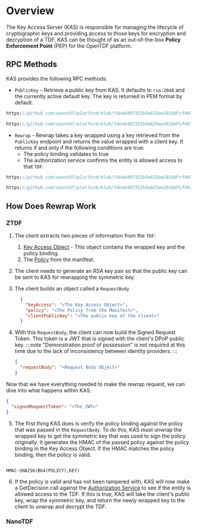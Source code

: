 # Overview

The Key Access Server (KAS) is responsible for managing the lifecycle of cryptographic keys and providing access to those keys for encryption and decryption of a TDF. KAS can be thought of as an out-of-the-box **Policy Enforcement Point** (PEP) for the OpenTDF platform.

## RPC Methods

KAS provides the following RPC methods:

- `PublicKey` - Retrieve a public key from KAS. It defaults to `rsa:2048` and the currently active default key. The key is returned in PEM format by default.

```protobuf reference
https://github.com/opentdf/platform/blob/7dea6407322b5e625ee2810dfcf407c010d9996f/service/kas/kas.proto#L69-L75
```

```protobuf reference
https://github.com/opentdf/platform/blob/7dea6407322b5e625ee2810dfcf407c010d9996f/service/kas/kas.proto#L34-L43
```

- `Rewrap` - Rewrap takes a key wrapped using a key retrieved from the `PublicKey` endpoint and returns the value wrapped with a client key. It returns if and only if the following conditions are true:
  - The policy binding validates to true
  - The authorization service confirms the entity is allowed access to that `TDF`.

```protobuf reference
https://github.com/opentdf/platform/blob/7dea6407322b5e625ee2810dfcf407c010d9996f/service/kas/kas.proto#L86-L95
```

```protobuf reference
https://github.com/opentdf/platform/blob/7dea6407322b5e625ee2810dfcf407c010d9996f/service/kas/kas.proto#L45-L56
```

## How Does Rewrap Work

### ZTDF


1. The client extracts two pieces of information from the `TDF`:
   1. [Key Access Object](/spec/ztdf/kao) - This object contains the wrapped key and the policy binding.
   2. The [Policy](/spec/ztdf/policy) from the manifest.

2. The client needs to generate an RSA key pair so that the public key can be sent to KAS for rewrapping the symmetric key.
3. The client builds an object called a `RequestBody`

    ```json
      {
        "keyAccess": "<The Key Access Object>",
        "policy": "<The Policy from the Manifest>",
        "clientPublicKey": "<The public key of the client>"
      }
    ```

4. With this `RequestBody`, the client can now build the Signed Request Token. This token is a JWT that is signed with the client's DPoP public key.
    :::note
    "Demonstration proof of possession" is not required at this time due to the lack of inconsistency between identity providers.
    :::

    ```json title="Body of JWT"
    {
      "requestBody": "<Request Body Object>"
    }
    ```

Now that we have everything needed to make the rewrap request, we can dive into what happens within KAS.

```json
{
  "signedRequestToken": "<The JWT>"
}
```

5. The first thing KAS does is verify the policy binding against the policy that was passed in the `RequestBody`. To do this, KAS must unwrap the wrapped key to get the symmetric key that was used to sign the policy originally. It generates the HMAC of the passed policy against the policy binding in the Key Access Object. If the HMAC matches the policy binding, then the policy is valid.

  ```

  HMAC-SHA256(B64(POLICY),KEY)

  ```

6. If the policy is valid and has not been tampered with, KAS will now make a GetDecision call against the [Authorization Service](../authorization/overview.md) to see if the entity is allowed access to the TDF. If this is true, KAS will take the client's public key, wrap the symmetric key, and return the newly wrapped key to the client to unwrap and decrypt the TDF.

### NanoTDF
